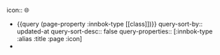 icon:: 🌐

- {{query (page-property :innbok-type [[class]])}}
  query-sort-by:: updated-at
  query-sort-desc:: false
  query-properties:: [:innbok-type :alias :title :page :icon]
-